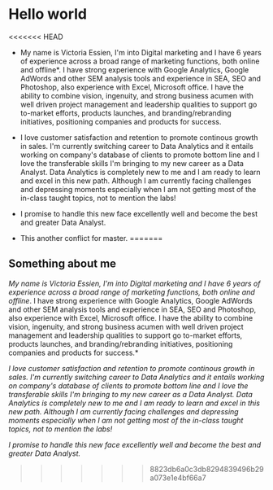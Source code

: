# Hello world
<<<<<<< HEAD
 
* My name is Victoria Essien, I'm into Digital marketing and I have 6 years of experience across a broad range of marketing functions, both online and offline*. I have strong experience with Google Analytics, Google AdWords and other SEM analysis tools and experience in SEA, SEO and Photoshop, also experience with Excel, Microsoft office. I have the ability to combine vision, ingenuity, and strong business acumen with well driven project management and leadership qualities to support go to-market efforts, products launches, and branding/rebranding initiatives, positioning companies and products for success.

* I love customer satisfaction and retention to promote continous growth in sales. I'm currently switching career to Data Analytics and it entails working on company's database of clients to promote bottom line and I love the transferable skills I'm bringing to my new career as a Data Analyst. Data Analytics is completely new to me and I am ready to learn and excel in this new path. Although I am currently facing challenges and depressing moments especially when I am not getting most of the in-class taught topics, not to mention the labs!

* I promise to handle this new face excellently well and become the best and greater Data Analyst.

* This another conflict for master.
=======
## Something about me
 
*My name is Victoria Essien, I'm into Digital marketing and I have 6 years of experience across a broad range of marketing functions, both online and offline*. I have strong experience with Google Analytics, Google AdWords and other SEM analysis tools and experience in SEA, SEO and Photoshop, also experience with Excel, Microsoft office. I have the ability to combine vision, ingenuity, and strong business acumen with well driven project management and leadership qualities to support go to-market efforts, products launches, and branding/rebranding initiatives, positioning companies and products for success.*

*I love customer satisfaction and retention to promote continous growth in sales. I'm currently switching career to Data Analytics and it entails working on company's database of clients to promote bottom line and I love the transferable skills I'm bringing to my new career as a Data Analyst. Data Analytics is completely new to me and I am ready to learn and excel in this new path. Although I am currently facing challenges and depressing moments especially when I am not getting most of the in-class taught topics, not to mention the labs!*

*I promise to handle this new face excellently well and become the best and greater Data Analyst.*
>>>>>>> 8823db6a0c3db8294839496b29a073e1e4bf66a7
